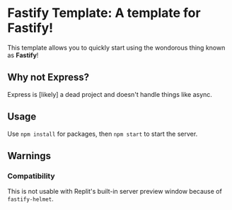# Fastify Template: A template for Fastify!
This template allows you to quickly start using the wondorous thing known as **Fastify**!
## Why not Express?
Express is \[likely\] a dead project and doesn't handle things like async.
## Usage
Use `npm install` for packages, then `npm start` to start the server.
## Warnings
### Compatibility
This is not usable with Replit's built-in server preview window because of `fastify-helmet`.